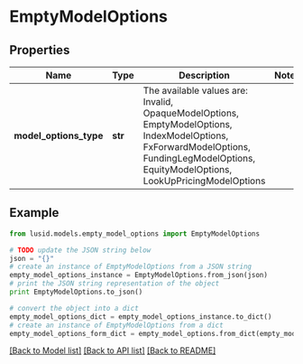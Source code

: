 # EmptyModelOptions


## Properties
Name | Type | Description | Notes
------------ | ------------- | ------------- | -------------
**model_options_type** | **str** | The available values are: Invalid, OpaqueModelOptions, EmptyModelOptions, IndexModelOptions, FxForwardModelOptions, FundingLegModelOptions, EquityModelOptions, LookUpPricingModelOptions | 

## Example

```python
from lusid.models.empty_model_options import EmptyModelOptions

# TODO update the JSON string below
json = "{}"
# create an instance of EmptyModelOptions from a JSON string
empty_model_options_instance = EmptyModelOptions.from_json(json)
# print the JSON string representation of the object
print EmptyModelOptions.to_json()

# convert the object into a dict
empty_model_options_dict = empty_model_options_instance.to_dict()
# create an instance of EmptyModelOptions from a dict
empty_model_options_form_dict = empty_model_options.from_dict(empty_model_options_dict)
```
[[Back to Model list]](../README.md#documentation-for-models) [[Back to API list]](../README.md#documentation-for-api-endpoints) [[Back to README]](../README.md)


